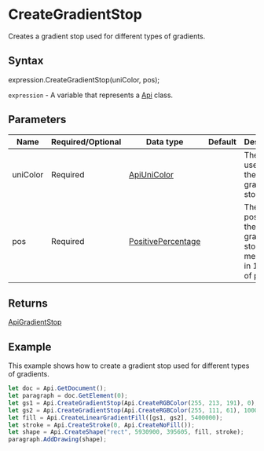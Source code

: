 # CreateGradientStop

Creates a gradient stop used for different types of gradients.

## Syntax

expression.CreateGradientStop(uniColor, pos);

`expression` - A variable that represents a [Api](../Api.md) class.

## Parameters

| **Name** | **Required/Optional** | **Data type** | **Default** | **Description** |
| ------------- | ------------- | ------------- | ------------- | ------------- |
| uniColor | Required | [ApiUniColor](../../ApiUniColor/ApiUniColor.md) |  | The color used for the gradient stop. |
| pos | Required | [PositivePercentage](../../Enumeration/PositivePercentage.md) |  | The position of the gradient stop measured in 1000th of percent. |

## Returns

[ApiGradientStop](../../ApiGradientStop/ApiGradientStop.md)

## Example

This example shows how to create a gradient stop used for different types of gradients.

```javascript
let doc = Api.GetDocument();
let paragraph = doc.GetElement(0);
let gs1 = Api.CreateGradientStop(Api.CreateRGBColor(255, 213, 191), 0);
let gs2 = Api.CreateGradientStop(Api.CreateRGBColor(255, 111, 61), 100000);
let fill = Api.CreateLinearGradientFill([gs1, gs2], 5400000);
let stroke = Api.CreateStroke(0, Api.CreateNoFill());
let shape = Api.CreateShape("rect", 5930900, 395605, fill, stroke);
paragraph.AddDrawing(shape);
```
